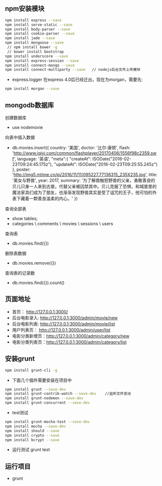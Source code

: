 ## npm安装模块
```bash
npm install express --save
npm install serve-static --save
npm install body-parser --save
npm install cookie-parser --save
npm install jade --save
npm install mongoose --save
 // npm install bower -g
 // bower install bootstrap
npm install underscore --save
npm install express-session --save
npm install connect-mongo --save
npm install connect-multiparty --save   // nodejs后台文件上传模块
```
  * express.logger 在express 4.0后已经迁出，现在为morgan，需要先:
```bash
npm install morgan --save
```
## mongodb数据库
 创建数据库 
  * use nodemovie 

 向表中插入数据
  * db.movies.insert({
country: '美国',
doctor: '比尔·康顿',
flash: 'http://www.iqiyi.com/common/flashplayer/20170406/1556f98c2359.swf',
language: '英语',
"meta":{
	"createAt": ISODate("2016-02-23T09:24:45.175z"),
	"updateAt": ISODate("2016-02-23T09:25:55.245z")
},
poster: 'http://img5.mtime.cn/pi/2016/11/11/095227.77136315_235X235.jpg',
title: '美女与野兽',
year: 2017,
summary: '为了解救触怒野兽的父亲，勇敢善良的贝儿只身一人来到古堡，代替父亲被囚禁其中。贝儿克服了恐惧，和城堡里的魔法家具们成为了朋友，也渐渐发现野兽其实是受了诅咒的王子，他可怕的外表下藏着一颗善良温柔的内心。'
})

查询全部表
  * show tables;
  * categories \ comments \ movies \ sessions \ users

查询表
  * db.movies.find({})

删除表数据
  * db.movies.remove({})

查询表的记录数
  * db.movies.find({}).count()

## 页面地址
  *  首页： http://127.0.0.1:3000/
  *  后台电影录入:  http://127.0.0.1:3000/admin/movie/new
  *  后台电影列表:  http://127.0.0.1:3000/admin/movie/list
  *  用户列表页： http://127.0.0.1:3000/admin/user/list
  *  电影分类新增页：http://127.0.0.1:3000/admin/category/new
  *  电影分类列表页：http://127.0.0.1:3000/admin/category/list

## 安装grunt
```bash
npm install grunt-cli -g
```
  * 下面几个插件需要安装在项目中
```bash
npm install grunt --save-dev 
npm install grunt-contrib-watch --save-dev    //监听文件变动
npm install grunt-nodemon --save-dev
npm install grunt-concurrent --save-dev
```
  * test测试 
```bash
npm install grunt-mocha-test --save-dev
npm install mocha --save-dev
npm install should --save
npm install crypto --save
npm install bcrypt --save
```
  * 运行测试 grunt test

## 运行项目
  * grunt

